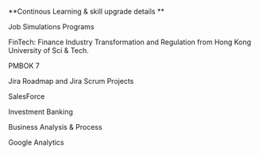 **Continous Learning & skill upgrade details **

Job Simulations Programs

FinTech: Finance Industry Transformation and Regulation from Hong Kong University of Sci & Tech.

PMBOK 7

Jira Roadmap and Jira Scrum Projects

SalesForce

Investment Banking

Business Analysis & Process

Google Analytics
